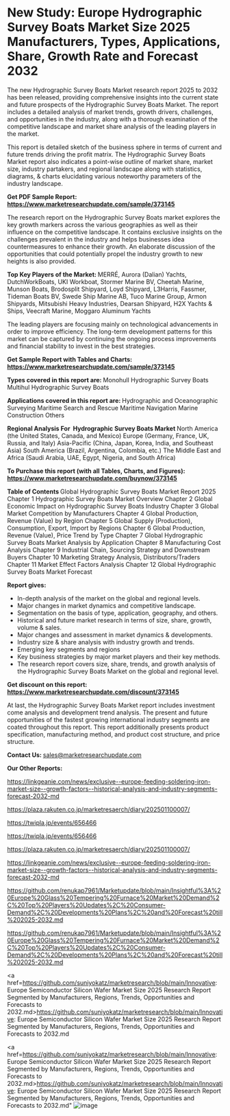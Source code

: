 # New Study: Europe Hydrographic Survey Boats Market Size 2025 Manufacturers, Types, Applications, Share, Growth Rate and Forecast 2032

The new Hydrographic Survey Boats Market research report 2025 to 2032 has been released, providing comprehensive insights into the current state and future prospects of the Hydrographic Survey Boats Market. The report includes a detailed analysis of market trends, growth drivers, challenges, and opportunities in the industry, along with a thorough examination of the competitive landscape and market share analysis of the leading players in the market.

This report is detailed sketch of the business sphere in terms of current and future trends driving the profit matrix. The Hydrographic Survey Boats Market report also indicates a point-wise outline of market share, market size, industry partakers, and regional landscape along with statistics, diagrams, &amp; charts elucidating various noteworthy parameters of the industry landscape.

<strong><b>Get PDF Sample Report: <a href=https://www.marketresearchupdate.com/sample/373145>https://www.marketresearchupdate.com/sample/373145</a></b></strong>

The research report on the Hydrographic Survey Boats market explores the key growth markers across the various geographies as well as their influence on the competitive landscape. It contains exclusive insights on the challenges prevalent in the industry and helps businesses idea countermeasures to enhance their growth. An elaborate discussion of the opportunities that could potentially propel the industry growth to new heights is also provided.

<strong><b>Top Key Players of the Market:
</b></strong>MERRÉ, Aurora (Dalian) Yachts, DutchWorkBoats, UKI Workboat, Stormer Marine BV, Cheetah Marine, Munson Boats, Brodosplit Shipyard, Loyd Shipyard, L3Harris, Fassmer, Tideman Boats BV, Swede Ship Marine AB, Tuco Marine Group, Armon Shipyards, Mitsubishi Heavy Industries, Dearsan Shipyard, H2X Yachts & Ships, Veecraft Marine, Moggaro Aluminum Yachts<strong><b>
</b></strong>

The leading players are focusing mainly on technological advancements in order to improve efficiency. The long-term development patterns for this market can be captured by continuing the ongoing process improvements and financial stability to invest in the best strategies.

<strong><b>Get Sample Report with Tables and Charts: <a href=https://www.marketresearchupdate.com/sample/373145>https://www.marketresearchupdate.com/sample/373145</a></b></strong>

<strong><b>Types covered in this report are:
</b></strong>Monohull Hydrographic Survey Boats
Multihul Hydrographic Survey Boats<strong><b>
</b></strong>

<strong><b>Applications covered in this report are:
</b></strong>Hydrographic and Oceanographic Surveying
Maritime Search and Rescue
Maritime Navigation
Marine Construction
Others<strong><b>
</b></strong>

<strong><b>Regional Analysis For  Hydrographic Survey Boats Market</b></strong><strong><b>
</b></strong>North America (the United States, Canada, and Mexico)
Europe (Germany, France, UK, Russia, and Italy)
Asia-Pacific (China, Japan, Korea, India, and Southeast Asia)
South America (Brazil, Argentina, Colombia, etc.)
The Middle East and Africa (Saudi Arabia, UAE, Egypt, Nigeria, and South Africa)

<strong><b>To Purchase this report (with all Tables, Charts, and Figures): <a href=https://www.marketresearchupdate.com/buynow/373145>https://www.marketresearchupdate.com/buynow/373145</a></b></strong>

<strong><b>Table of Contents</b></strong><strong><b>
</b></strong>Global Hydrographic Survey Boats Market Report 2025
Chapter 1 Hydrographic Survey Boats Market Overview
Chapter 2 Global Economic Impact on Hydrographic Survey Boats Industry
Chapter 3 Global Market Competition by Manufacturers
Chapter 4 Global Production, Revenue (Value) by Region
Chapter 5 Global Supply (Production), Consumption, Export, Import by Regions
Chapter 6 Global Production, Revenue (Value), Price Trend by Type
Chapter 7 Global Hydrographic Survey Boats Market Analysis by Application
Chapter 8 Manufacturing Cost Analysis
Chapter 9 Industrial Chain, Sourcing Strategy and Downstream Buyers
Chapter 10 Marketing Strategy Analysis, Distributors/Traders
Chapter 11 Market Effect Factors Analysis
Chapter 12 Global Hydrographic Survey Boats Market Forecast

<strong><b>Report gives:</b></strong>

- In-depth analysis of the market on the global and regional levels.
- Major changes in market dynamics and competitive landscape.
- Segmentation on the basis of type, application, geography, and others.
- Historical and future market research in terms of size, share, growth, volume &amp; sales.
- Major changes and assessment in market dynamics &amp; developments.
- Industry size &amp; share analysis with industry growth and trends.
- Emerging key segments and regions
- Key business strategies by major market players and their key methods.
- The research report covers size, share, trends, and growth analysis of the Hydrographic Survey Boats Market on the global and regional level.

<strong><b>Get discount on this report: <a href=https://www.marketresearchupdate.com/discount/373145>https://www.marketresearchupdate.com/discount/373145</a></b></strong>

At last, the Hydrographic Survey Boats Market report includes investment come analysis and development trend analysis. The present and future opportunities of the fastest growing international industry segments are coated throughout this report. This report additionally presents product specification, manufacturing method, and product cost structure, and price structure.

<strong><b>Contact Us:
</b></strong>sales@marketresearchupdate.com

<strong>Our Other Reports:</strong>

<a href=https://linkgeanie.com/news/exclusive--europe-feeding-soldering-iron-market-size--growth-factors--historical-analysis-and-industry-segments-forecast-2032-md>https://linkgeanie.com/news/exclusive--europe-feeding-soldering-iron-market-size--growth-factors--historical-analysis-and-industry-segments-forecast-2032-md</a>

<a href=https://plaza.rakuten.co.jp/marketresaerch/diary/202501100007/>https://plaza.rakuten.co.jp/marketresaerch/diary/202501100007/</a>

<a href=https://twipla.jp/events/656466>https://twipla.jp/events/656466</a>

<a href=https://twipla.jp/events/656466>https://twipla.jp/events/656466</a>

<a href=https://plaza.rakuten.co.jp/marketresaerch/diary/202501100007/>https://plaza.rakuten.co.jp/marketresaerch/diary/202501100007/</a>

<a href=https://linkgeanie.com/news/exclusive--europe-feeding-soldering-iron-market-size--growth-factors--historical-analysis-and-industry-segments-forecast-2032-md>https://linkgeanie.com/news/exclusive--europe-feeding-soldering-iron-market-size--growth-factors--historical-analysis-and-industry-segments-forecast-2032-md</a>

<a href=https://github.com/renukap7961/Marketupdate/blob/main/Insightful%3A%20Europe%20Glass%20Tempering%20Furnace%20Market%20Demand%2C%20Top%20Players%20Updates%2C%20Consumer-Demand%2C%20Developments%20Plans%2C%20and%20Forecast%20till%202025-2032.md>https://github.com/renukap7961/Marketupdate/blob/main/Insightful%3A%20Europe%20Glass%20Tempering%20Furnace%20Market%20Demand%2C%20Top%20Players%20Updates%2C%20Consumer-Demand%2C%20Developments%20Plans%2C%20and%20Forecast%20till%202025-2032.md</a>

<a href=https://github.com/renukap7961/Marketupdate/blob/main/Insightful%3A%20Europe%20Glass%20Tempering%20Furnace%20Market%20Demand%2C%20Top%20Players%20Updates%2C%20Consumer-Demand%2C%20Developments%20Plans%2C%20and%20Forecast%20till%202025-2032.md>https://github.com/renukap7961/Marketupdate/blob/main/Insightful%3A%20Europe%20Glass%20Tempering%20Furnace%20Market%20Demand%2C%20Top%20Players%20Updates%2C%20Consumer-Demand%2C%20Developments%20Plans%2C%20and%20Forecast%20till%202025-2032.md</a>

<a href=https://github.com/suniyokatz/marketresearch/blob/main/Innovative: Europe Semiconductor Silicon Wafer Market Size 2025 Research Report Segmented by Manufacturers, Regions, Trends, Opportunities and Forecasts to 2032.md>https://github.com/suniyokatz/marketresearch/blob/main/Innovative: Europe Semiconductor Silicon Wafer Market Size 2025 Research Report Segmented by Manufacturers, Regions, Trends, Opportunities and Forecasts to 2032.md</a>

<a href=https://github.com/suniyokatz/marketresearch/blob/main/Innovative: Europe Semiconductor Silicon Wafer Market Size 2025 Research Report Segmented by Manufacturers, Regions, Trends, Opportunities and Forecasts to 2032.md>https://github.com/suniyokatz/marketresearch/blob/main/Innovative: Europe Semiconductor Silicon Wafer Market Size 2025 Research Report Segmented by Manufacturers, Regions, Trends, Opportunities and Forecasts to 2032.md</a>"
![image](https://github.com/user-attachments/assets/3ff22f50-dd61-416e-8c59-b67b26ab6378)

